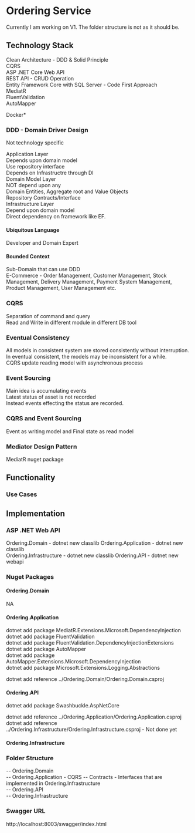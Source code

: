 # Ordering Service
Currently I am working on V1. The folder structure is not as it should be.

## Technology Stack
Clean Architecture - DDD & Solid Principle  
CQRS    
ASP .NET Core Web API  
REST API - CRUD Operation  
Entity Framework Core with SQL Server  - Code First Approach  
MediatR    
FluentValidation  
AutoMapper  

Docker*

### DDD - Domain Driver Design
Not technology specific  
  
Application Layer  
    Depends upon domain model  
    Use repository interface  
    Depends on Infrastructre through DI  
Domain Model Layer  
    NOT depend upon any  
    Domain Entities, Aggregate root and Value Objects  
    Repository Contracts/Interface  
Infrastructure Layer  
    Depend upon domain model  
    Direct dependency on framework like EF.

#### Ubiquitous Language
Developer and Domain Expert  

#### Bounded Context
Sub-Domain that can use DDD   
E-Commerce - Order Management, Customer Management, Stock Management, Delivery Management,
 Payment System Management, Product Management, User Management etc.  

### CQRS
Separation of command and query  
Read and Write in different module in different DB tool  

### Eventual Consistency
All models in consistent system are stored consistently without interruption.  
In eventual consistent, the models may be inconsistent for a while.  
CQRS update reading model with asynchronous process  

### Event Sourcing
Main idea is accumulating events  
Latest status of asset is not recorded  
Instead events effecting the status are recorded.

### CQRS and Event Sourcing
Event as writing model and Final state as read model  

### Mediator Design Pattern
MediatR nuget package

## Functionality
### Use Cases
  

## Implementation
### ASP .NET Web API
Ordering.Domain - dotnet new classlib
Ordering.Application - dotnet new classlib  
Ordering.Infrastructure - dotnet new classlib
Ordering.API - dotnet new webapi  

### Nuget Packages
#### Ordering.Domain
NA  

#### Ordering.Application
dotnet add package MediatR.Extensions.Microsoft.DependencyInjection  
dotnet add package FluentValidation  
dotnet add package FluentValidation.DependencyInjectionExtensions  
dotnet add package AutoMapper  
dotnet add package AutoMapper.Extensions.Microsoft.DependencyInjection  
dotnet add package Microsoft.Extensions.Logging.Abstractions  

dotnet add reference ../Ordering.Domain/Ordering.Domain.csproj

#### Ordering.API
dotnet add package Swashbuckle.AspNetCore  

dotnet add reference ../Ordering.Application/Ordering.Application.csproj  
dotnet add reference ../Ordering.Infrastructure/Ordering.Infrastructure.csproj - Not done yet  

#### Ordering.Infrastructure

### Folder Structure
-- Ordering.Domain  
-- Ordering.Application  - CQRS
    -- Contracts - Interfaces that are implemented in Ordering.Infrastructure  
-- Ordering.API  
-- Ordering.Infrastructure

### Swagger URL
http://localhost:8003/swagger/index.html
